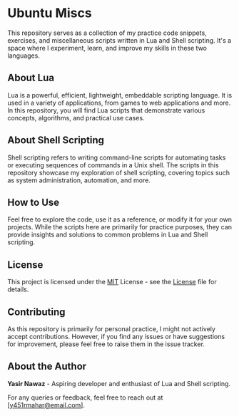 # Ubuntu Miscs

This repository serves as a collection of my practice code snippets, exercises, and miscellaneous scripts written in Lua and Shell scripting. It's a space where I experiment, learn, and improve my skills in these two languages.

## About Lua

Lua is a powerful, efficient, lightweight, embeddable scripting language. It is used in a variety of applications, from games to web applications and more. In this repository, you will find Lua scripts that demonstrate various concepts, algorithms, and practical use cases.

## About Shell Scripting

Shell scripting refers to writing command-line scripts for automating tasks or executing sequences of commands in a Unix shell. The scripts in this repository showcase my exploration of shell scripting, covering topics such as system administration, automation, and more.

## How to Use

Feel free to explore the code, use it as a reference, or modify it for your own projects. While the scripts here are primarily for practice purposes, they can provide insights and solutions to common problems in Lua and Shell scripting.

## License

This project is licensed under the [MIT](LICENSE) License - see the [License](LICENSE) file for details.

## Contributing

As this repository is primarily for personal practice, I might not actively accept contributions. However, if you find any issues or have suggestions for improvement, please feel free to raise them in the issue tracker.


## About the Author

**Yasir Nawaz** - Aspiring developer and enthusiast of Lua and Shell scripting.

For any queries or feedback, feel free to reach out at [y451rmahar@email.com].
